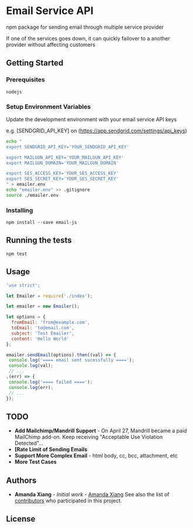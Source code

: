 # Email Service API

npm package for sending email through multiple service provider

If one of the services goes down, it can quickly failover to a another provider without affecting customers

## Getting Started

### Prerequisites

```
nodejs
```

### Setup Environment Variables

Update the development environment with your email service API keys

e.g. [SENDGRID_API_KEY] on (https://app.sendgrid.com/settings/api_keys)

```bash
echo "
export SENDGRID_API_KEY='YOUR_SENDGRID_API_KEY'

export MAILGUN_API_KEY='YOUR_MAILGUN_API_KEY'
export MAILGUN_DOMAIN='YOUR_MAILGUN_DOMAIN'

export SES_ACCESS_KEY='YOUR_SES_ACCESS_KEY'
export SES_SECRET_KEY='YOUR_SES_SECRET_KEY'
" > emailer.env
echo "emailer.env" >> .gitignore
source ./emailer.env
```

### Installing

```
npm install --save email-js
```

## Running the tests

```
npm test
```

## Usage
```javascript
'use strict';

let Emailer = require('./index');

let emailer = new Emailer();

let options = {
  fromEmail: 'from@example.com',
  toEmail: 'to@email.com',
  subject: 'Test Emailer',
  content: 'Hello World'
};

emailer.sendEmail(options).then((val) => {
 console.log('==== email sent sucessfully ====');
 console.log(val);
 // ...
,(err) => {
 console.log('==== failed ====');
 console.log(err);
 // ...
});

```

## TODO

* **Add Mailchimp/Mandrill Support** - On April 27, Mandrill became a paid MailChimp add-on. Keep receiving "Acceptable Use Violation Detected"...
* **[Rate Limit of Sending Emails**
* **Support More Complex Email** - html body, cc, bcc, attachment, etc
* **More Test Cases**

## Authors

* **Amanda Xiang** - *Initial work* - [Amanda Xiang](https://github.com/jialixiang)
See also the list of [contributors](https://github.com/jialixiang/emailer-js/contributors) who participated in this project.

## License

